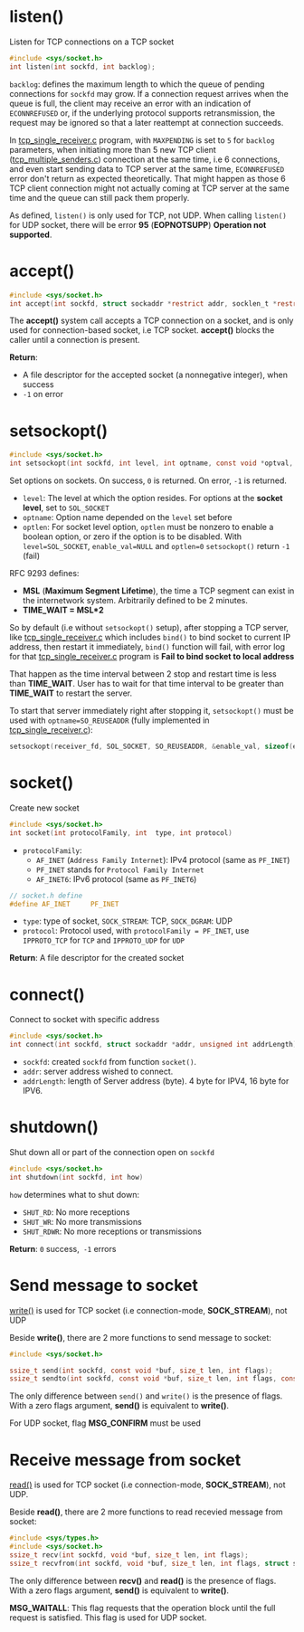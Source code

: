 # listen()

Listen for TCP connections on a TCP socket

```c
#include <sys/socket.h>
int listen(int sockfd, int backlog);
```

``backlog``: defines the maximum length to which the queue of pending connections for ``sockfd`` may grow. If a connection request arrives when the queue is full, the client may receive an error with an indication of ``ECONNREFUSED`` or, if the underlying protocol supports retransmission, the request may be ignored so that a later reattempt at connection succeeds.

In [tcp_single_receiver.c](tcp_single_receiver.c) program, with ``MAXPENDING`` is set to ``5`` for ``backlog`` parameters, when initiating more than 5 new TCP client ([tcp_multiple_senders.c](tcp_multiple_senders.c)) connection at the same time, i.e 6 connections, and even start sending data to TCP server at the same time, ``ECONNREFUSED`` error don't return as expected theoretically. That might happen as those 6 TCP client connection might not actually coming at TCP server at the same time and the queue can still pack them properly.

As defined, ``listen()`` is only used for TCP, not UDP. When calling ``listen()`` for UDP socket, there will be error **95** (**EOPNOTSUPP**) **Operation not supported**.

# accept()

```c
#include <sys/socket.h>
int accept(int sockfd, struct sockaddr *restrict addr, socklen_t *restrict addrlen);
```
The **accept()** system call accepts a TCP connection on a socket, and is only used for connection-based socket, i.e TCP socket. **accept()** blocks the caller until a connection is present.

**Return**:
* A file descriptor for the accepted socket (a nonnegative integer), when success
* ``-1`` on error
# setsockopt()

```c
#include <sys/socket.h>
int setsockopt(int sockfd, int level, int optname, const void *optval, socklen_t optlen);
```
Set options on sockets. On success, ``0`` is returned. On error, ``-1`` is returned.
* ``level``: The level at which the option resides. For options at the **socket level**, set to ``SOL_SOCKET``
* ``optname``: Option name depended on the ``level`` set before
* ``optlen``: For socket level option, ``optlen`` must be nonzero to enable a boolean option, or zero if the option is to be disabled. With ``level=SOL_SOCKET``, ``enable_val=NULL`` and ``optlen=0`` ``setsockopt()`` return ``-1`` (fail)

RFC 9293 defines:

* **MSL** (**Maximum Segment Lifetime**), the time a TCP segment can exist in the internetwork system. Arbitrarily defined to be 2 minutes. 
* **TIME_WAIT = MSL*2**

So by default (i.e without ``setsockopt()`` setup), after stopping a TCP server, like [tcp_single_receiver.c](tcp_single_receiver.c) which includes ``bind()`` to bind socket to current IP address, then restart it immediately, ``bind()`` function will fail, with error log for that [tcp_single_receiver.c](tcp_single_receiver.c) program is **Fail to bind socket to local address**

That happen as the time interval between 2 stop and restart time is less than **TIME_WAIT**. User has to wait for that time interval to be greater than **TIME_WAIT** to restart the server.

To start that server immediately right after stopping it, ``setsockopt()`` must be used with ``optname=SO_REUSEADDR`` (fully implemented in [tcp_single_receiver.c](tcp_single_receiver.c)):

```c
setsockopt(receiver_fd, SOL_SOCKET, SO_REUSEADDR, &enable_val, sizeof(enable_val));
```
# socket()
Create new socket
```c
#include <sys/socket.h>
int socket(int protocolFamily, int  type, int protocol)
```

* ``protocolFamily``: 
    * ``AF_INET`` (``Address Family Internet``): IPv4 protocol (same as ``PF_INET``)
    * ``PF_INET`` stands for ``Protocol Family Internet``
    * ``AF_INET6``: IPv6 protocol (same as ``PF_INET6``)
```C
// socket.h define
#define AF_INET		PF_INET
```
* ``type``: type of socket, ``SOCK_STREAM``: TCP, ``SOCK_DGRAM``: UDP
* ``protocol``: Protocol used, with ``protocolFamily = PF_INET``, use ``IPPROTO_TCP`` for ``TCP`` and ``IPPROTO_UDP`` for ``UDP``

**Return**: A file descriptor for the created socket

# connect()

Connect to socket with specific address

```c
#include <sys/socket.h>
int connect(int sockfd, struct sockaddr *addr, unsigned int addrLength) 
```

*  ``sockfd``: created ``sockfd`` from function ``socket()``.
*  ``addr``: server address wished to connect.
*  ``addrLength``: length of Server address (byte). 4 byte for IPV4, 16 byte for IPV6.
# shutdown()

Shut down all or part of the connection open on ``sockfd``

```c
#include <sys/socket.h>
int shutdown(int sockfd, int how)
```

``how`` determines what to shut down:

* ``SHUT_RD``: No more receptions
* ``SHUT_WR``: No more transmissions
* ``SHUT_RDWR``: No more receptions or transmissions

**Return**: ``0`` success,`` -1`` errors
# Send message to socket

[write()](https://github.com/TranPhucVinh/C/blob/master/Physical%20layer/File%20IO/System%20call/unistd.md#write) is used for TCP socket (i.e connection-mode, **SOCK_STREAM**), not UDP

Beside **write()**, there are 2 more functions to send message to socket:
```c
#include <sys/socket.h>

ssize_t send(int sockfd, const void *buf, size_t len, int flags);
ssize_t sendto(int sockfd, const void *buf, size_t len, int flags, const struct sockaddr *dest_addr, socklen_t addrlen);
```
The only difference between ``send()`` and ``write()`` is the presence of flags. With a zero flags argument, **send()** is equivalent to **write()**.

For UDP socket, flag **MSG_CONFIRM** must be used 
# Receive message from socket

[read()](https://github.com/TranPhucVinh/C/blob/master/Physical%20layer/File%20IO/System%20call/unistd.md#read) is used for TCP socket (i.e connection-mode, **SOCK_STREAM**), not UDP.

Beside **read()**, there are 2 more functions to read recevied message from socket:
```c
#include <sys/types.h>
#include <sys/socket.h>
ssize_t recv(int sockfd, void *buf, size_t len, int flags);
ssize_t recvfrom(int sockfd, void *buf, size_t len, int flags, struct sockaddr *src_addr, socklen_t *addrlen);
```
The only difference between **recv()** and **read()** is the presence of flags. With a zero flags argument, **send()** is equivalent to **write()**.

**MSG_WAITALL**: This flag requests that the operation block until the full request is satisfied. This flag is used for UDP socket.
